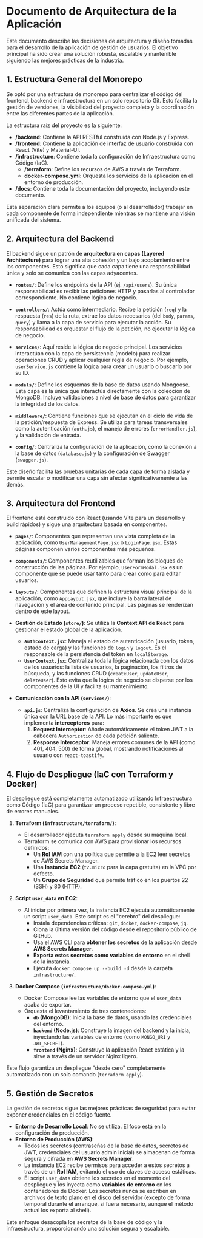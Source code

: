 # Documento de Arquitectura de la Aplicación

Este documento describe las decisiones de arquitectura y diseño tomadas para el desarrollo de la aplicación de gestión de usuarios. El objetivo principal ha sido crear una solución robusta, escalable y mantenible siguiendo las mejores prácticas de la industria.

## 1. Estructura General del Monorepo

Se optó por una estructura de monorepo para centralizar el código del frontend, backend e infraestructura en un solo repositorio Git. Esto facilita la gestión de versiones, la visibilidad del proyecto completo y la coordinación entre las diferentes partes de la aplicación.

La estructura raíz del proyecto es la siguiente:

-   **/backend**: Contiene la API RESTful construida con Node.js y Express.
-   **/frontend**: Contiene la aplicación de interfaz de usuario construida con React (Vite) y Material-UI.
-   **/infrastructure**: Contiene toda la configuración de Infraestructura como Código (IaC).
    -   **/terraform**: Define los recursos de AWS a través de Terraform.
    -   **docker-compose.yml**: Orquesta los servicios de la aplicación en el entorno de producción.
-   **/docs**: Contiene toda la documentación del proyecto, incluyendo este documento.

Esta separación clara permite a los equipos (o al desarrollador) trabajar en cada componente de forma independiente mientras se mantiene una visión unificada del sistema.

## 2. Arquitectura del Backend

El backend sigue un patrón de **arquitectura en capas (Layered Architecture)** para lograr una alta cohesión y un bajo acoplamiento entre los componentes. Esto significa que cada capa tiene una responsabilidad única y solo se comunica con las capas adyacentes.

-   **`routes/`**: Define los endpoints de la API (ej. `/api/users`). Su única responsabilidad es recibir las peticiones HTTP y pasarlas al controlador correspondiente. No contiene lógica de negocio.

-   **`controllers/`**: Actúa como intermediario. Recibe la petición (`req`) y la respuesta (`res`) de la ruta, extrae los datos necesarios (del `body`, `params`, `query`) y llama a la capa de servicio para ejecutar la acción. Su responsabilidad es orquestar el flujo de la petición, no ejecutar la lógica de negocio.

-   **`services/`**: Aquí reside la lógica de negocio principal. Los servicios interactúan con la capa de persistencia (modelo) para realizar operaciones CRUD y aplicar cualquier regla de negocio. Por ejemplo, `userService.js` contiene la lógica para crear un usuario o buscarlo por su ID.

-   **`models/`**: Define los esquemas de la base de datos usando Mongoose. Esta capa es la única que interactúa directamente con la colección de MongoDB. Incluye validaciones a nivel de base de datos para garantizar la integridad de los datos.

-   **`middleware/`**: Contiene funciones que se ejecutan en el ciclo de vida de la petición/respuesta de Express. Se utiliza para tareas transversales como la autenticación (`auth.js`), el manejo de errores (`errorHandler.js`), y la validación de entrada.

-   **`config/`**: Centraliza la configuración de la aplicación, como la conexión a la base de datos (`database.js`) y la configuración de Swagger (`swagger.js`).

Este diseño facilita las pruebas unitarias de cada capa de forma aislada y permite escalar o modificar una capa sin afectar significativamente a las demás.

## 3. Arquitectura del Frontend

El frontend está construido con React (usando Vite para un desarrollo y build rápidos) y sigue una arquitectura basada en componentes.

-   **`pages/`**: Componentes que representan una vista completa de la aplicación, como `UserManagementPage.jsx` o `LoginPage.jsx`. Estas páginas componen varios componentes más pequeños.

-   **`components/`**: Componentes reutilizables que forman los bloques de construcción de las páginas. Por ejemplo, `UserFormModal.jsx` es un componente que se puede usar tanto para crear como para editar usuarios.

-   **`layouts/`**: Componentes que definen la estructura visual principal de la aplicación, como `AppLayout.jsx`, que incluye la barra lateral de navegación y el área de contenido principal. Las páginas se renderizan dentro de este layout.

-   **Gestión de Estado (`store/`)**: Se utiliza la **Context API de React** para gestionar el estado global de la aplicación.
    -   **`AuthContext.jsx`**: Maneja el estado de autenticación (usuario, token, estado de carga) y las funciones de `login` y `logout`. Es el responsable de la persistencia del token en `localStorage`.
    -   **`UserContext.jsx`**: Centraliza toda la lógica relacionada con los datos de los usuarios: la lista de usuarios, la paginación, los filtros de búsqueda, y las funciones CRUD (`createUser`, `updateUser`, `deleteUser`). Esto evita que la lógica de negocio se disperse por los componentes de la UI y facilita su mantenimiento.

-   **Comunicación con la API (`services/`)**:
    -   **`api.js`**: Centraliza la configuración de **Axios**. Se crea una instancia única con la URL base de la API. Lo más importante es que implementa **interceptores** para:
        1.  **Request Interceptor**: Añade automáticamente el token JWT a la cabecera `Authorization` de cada petición saliente.
        2.  **Response Interceptor**: Maneja errores comunes de la API (como 401, 404, 500) de forma global, mostrando notificaciones al usuario con `react-toastify`.

## 4. Flujo de Despliegue (IaC con Terraform y Docker)

El despliegue está completamente automatizado utilizando Infraestructura como Código (IaC) para garantizar un proceso repetible, consistente y libre de errores manuales.

1.  **Terraform (`infrastructure/terraform/`)**:
    -   El desarrollador ejecuta `terraform apply` desde su máquina local.
    -   Terraform se comunica con AWS para provisionar los recursos definidos:
        -   Un **Rol IAM** con una política que permite a la EC2 leer secretos de AWS Secrets Manager.
        -   Una **Instancia EC2** (`t2.micro` para la capa gratuita) en la VPC por defecto.
        -   Un **Grupo de Seguridad** que permite tráfico en los puertos 22 (SSH) y 80 (HTTP).

2.  **Script `user_data` en EC2**:
    -   Al iniciar por primera vez, la instancia EC2 ejecuta automáticamente un script `user_data`. Este script es el "cerebro" del despliegue:
        -   Instala dependencias críticas: `git`, `docker`, `docker-compose`, `jq`.
        -   Clona la última versión del código desde el repositorio público de GitHub.
        -   Usa el AWS CLI para **obtener los secretos** de la aplicación desde **AWS Secrets Manager**.
        -   **Exporta estos secretos como variables de entorno** en el shell de la instancia.
        -   Ejecuta `docker compose up --build -d` desde la carpeta `infrastructure/`.

3.  **Docker Compose (`infrastructure/docker-compose.yml`)**:
    -   Docker Compose lee las variables de entorno que el `user_data` acaba de exportar.
    -   Orquesta el levantamiento de tres contenedores:
        -   **`db` (MongoDB)**: Inicia la base de datos, usando las credenciales del entorno.
        -   **`backend` (Node.js)**: Construye la imagen del backend y la inicia, inyectando las variables de entorno (como `MONGO_URI` y `JWT_SECRET`).
        -   **`frontend` (Nginx)**: Construye la aplicación React estática y la sirve a través de un servidor Nginx ligero.

Este flujo garantiza un despliegue "desde cero" completamente automatizado con un solo comando (`terraform apply`).

## 5. Gestión de Secretos

La gestión de secretos sigue las mejores prácticas de seguridad para evitar exponer credenciales en el código fuente.

-   **Entorno de Desarrollo Local**: No se utiliza. El foco está en la configuración de producción.
-   **Entorno de Producción (AWS)**:
    -   Todos los secretos (contraseñas de la base de datos, secretos de JWT, credenciales del usuario admin inicial) se almacenan de forma segura y cifrada en **AWS Secrets Manager**.
    -   La instancia EC2 recibe permisos para acceder a estos secretos a través de un **Rol IAM**, evitando el uso de claves de acceso estáticas.
    -   El script `user_data` obtiene los secretos en el momento del despliegue y los inyecta como **variables de entorno** en los contenedores de Docker. Los secretos nunca se escriben en archivos de texto plano en el disco del servidor (excepto de forma temporal durante el arranque, si fuera necesario, aunque el método actual los exporta al shell).

Este enfoque desacopla los secretos de la base de código y la infraestructura, proporcionando una solución segura y escalable.